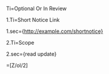Ti=Optional Or In Review

1.Ti=Short Notice Link

1.sec={http://example.com/shortnotice}

2.Ti=Scope

2.sec={read update}

=[Z/ol/2]
